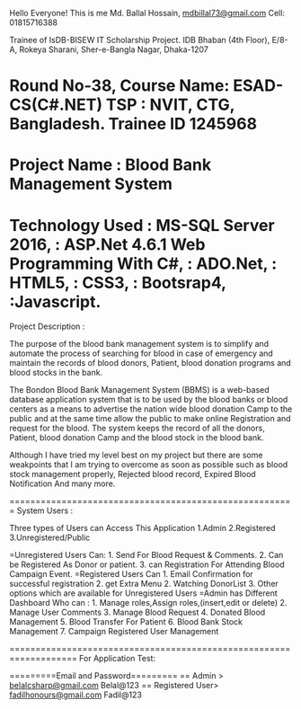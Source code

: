 Hello Everyone!
This is me Md. Ballal Hossain,
mdbillal73@gmail.com
Cell: 01815716388

Trainee of IsDB-BISEW IT Scholarship Project.
IDB Bhaban (4th Floor), 
E/8-A, Rokeya Sharani, 
Sher-e-Bangla Nagar, Dhaka-1207

Round No-38,
Course Name: ESAD-CS(C#.NET)
TSP : NVIT, CTG, Bangladesh.
Trainee ID 1245968
=====================================================

Project Name : Blood Bank Management System
=====================================================

Technology Used : MS-SQL Server 2016,
		: ASP.Net 4.6.1 Web Programming With C#,
		: ADO.Net,
		: HTML5,
		: CSS3,
		: Bootsrap4,
		:Javascript.
======================================================
Project Description :

The purpose of the blood bank management system is to simplify and automate the process of
searching for blood in case of emergency and maintain the records of blood donors, Patient,
blood donation programs and blood stocks in the bank. 

The Bondon Blood Bank Management System (BBMS) is a
web-based database application system that is to be used by the blood banks or blood centers as a
means to advertise the nation wide blood donation Camp to the public and at the same time
allow the public to make online Registration and request for the blood.
The system keeps the record of all the donors, Patient, blood donation Camp and the blood stock
in the blood bank. 

Although I have tried my level best on my project but there are some weakpoints that 
I am trying to overcome as soon as possible such as blood stock management properly, Rejected blood record, 
Expired Blood Notification And many more.

=======================================================
System Users : 

Three types of Users can Access This Application
		1.Admin
		2.Registered 
		3.Unregistered/Public

=Unregistered Users Can: 
	1. Send For Blood Request & Comments.
	2. Can be Registered As Donor or patient.
	3. can Registration For Attending Blood Campaign Event.
=Registered Users Can
	1. Email Confirmation for successful registration
	2. get Extra Menu
	2. Watching DonorList
	3. Other options which are available for Unregistered Users
=Admin has Different Dashboard Who can : 
	1. Manage roles,Assign roles,(insert,edit or delete)
	2. Manage User Comments
	3. Manage Blood Request
	4. Donated Blood Management
	5. Blood Transfer For Patient
	6. Blood Bank Stock Management
	7. Campaign Registered User Management

===================================================================
For Application Test: 

=========Email and Password=========
== Admin  >
	belalcsharp@gmail.com          Belal@123
== Registered User>
	fadilhonours@gmail.com         Fadil@123
	
